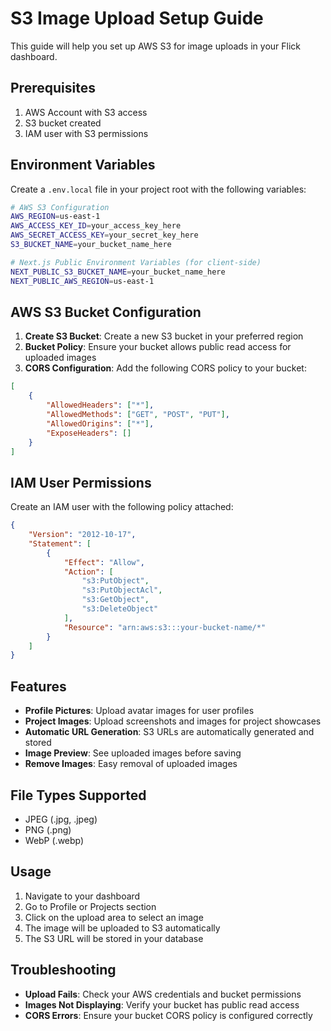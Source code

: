 # S3 Image Upload Setup Guide

This guide will help you set up AWS S3 for image uploads in your Flick dashboard.

## Prerequisites

1. AWS Account with S3 access
2. S3 bucket created
3. IAM user with S3 permissions

## Environment Variables

Create a `.env.local` file in your project root with the following variables:

```bash
# AWS S3 Configuration
AWS_REGION=us-east-1
AWS_ACCESS_KEY_ID=your_access_key_here
AWS_SECRET_ACCESS_KEY=your_secret_key_here
S3_BUCKET_NAME=your_bucket_name_here

# Next.js Public Environment Variables (for client-side)
NEXT_PUBLIC_S3_BUCKET_NAME=your_bucket_name_here
NEXT_PUBLIC_AWS_REGION=us-east-1
```

## AWS S3 Bucket Configuration

1. **Create S3 Bucket**: Create a new S3 bucket in your preferred region
2. **Bucket Policy**: Ensure your bucket allows public read access for uploaded images
3. **CORS Configuration**: Add the following CORS policy to your bucket:

```json
[
    {
        "AllowedHeaders": ["*"],
        "AllowedMethods": ["GET", "POST", "PUT"],
        "AllowedOrigins": ["*"],
        "ExposeHeaders": []
    }
]
```

## IAM User Permissions

Create an IAM user with the following policy attached:

```json
{
    "Version": "2012-10-17",
    "Statement": [
        {
            "Effect": "Allow",
            "Action": [
                "s3:PutObject",
                "s3:PutObjectAcl",
                "s3:GetObject",
                "s3:DeleteObject"
            ],
            "Resource": "arn:aws:s3:::your-bucket-name/*"
        }
    ]
}
```

## Features

- **Profile Pictures**: Upload avatar images for user profiles
- **Project Images**: Upload screenshots and images for project showcases
- **Automatic URL Generation**: S3 URLs are automatically generated and stored
- **Image Preview**: See uploaded images before saving
- **Remove Images**: Easy removal of uploaded images

## File Types Supported

- JPEG (.jpg, .jpeg)
- PNG (.png)
- WebP (.webp)

## Usage

1. Navigate to your dashboard
2. Go to Profile or Projects section
3. Click on the upload area to select an image
4. The image will be uploaded to S3 automatically
5. The S3 URL will be stored in your database

## Troubleshooting

- **Upload Fails**: Check your AWS credentials and bucket permissions
- **Images Not Displaying**: Verify your bucket has public read access
- **CORS Errors**: Ensure your bucket CORS policy is configured correctly
